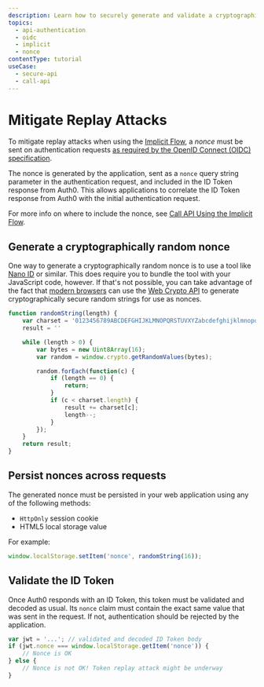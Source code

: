 ```yaml
---
description: Learn how to securely generate and validate a cryptographically random nonce for use with the Implicit Grant.
topics:
  - api-authentication
  - oidc
  - implicit
  - nonce
contentType: tutorial
useCase:
  - secure-api
  - call-api
---
```


# Mitigate Replay Attacks

To mitigate replay attacks when using the [Implicit Flow](/flows/concepts/implicit), a <dfn data-key="nonce">nonce</dfn> must be sent on authentication requests [as required by the OpenID Connect (OIDC) specification](https://openid.net/specs/openid-connect-core-1_0.html#ImplicitAuthRequest).

The nonce is generated by the application, sent as a `nonce` query string parameter in the authentication request, and included in the ID Token response from Auth0. This allows applications to correlate the ID Token response from Auth0 with the initial authentication request.

For more info on where to include the nonce, see [Call API Using the Implicit Flow](/flows/guides/implicit/call-api-implicit).

## Generate a cryptographically random nonce

One way to generate a cryptographically random nonce is to use a tool like [Nano ID](https://github.com/ai/nanoid) or similar. This does require you to bundle the tool with your JavaScript code, however. If that's not possible, you can take advantage of the fact that [modern browsers](http://caniuse.com/#feat=cryptography) can use the [Web Crypto API](https://www.w3.org/TR/WebCryptoAPI/) to generate cryptographically secure random strings for use as nonces.

```js
function randomString(length) {
    var charset = '0123456789ABCDEFGHIJKLMNOPQRSTUVXYZabcdefghijklmnopqrstuvwxyz-._~'
    result = ''

    while (length > 0) {
        var bytes = new Uint8Array(16);
        var random = window.crypto.getRandomValues(bytes);

        random.forEach(function(c) {
            if (length == 0) {
                return;
            }
            if (c < charset.length) {
                result += charset[c];
                length--;
            }
        });
    }
    return result;
}
```

## Persist nonces across requests

The generated nonce must be persisted in your web application using any of the following methods:

* `HttpOnly` session cookie
* HTML5 local storage value

For example:

```js
window.localStorage.setItem('nonce', randomString(16));
```

## Validate the ID Token

Once Auth0 responds with an ID Token, this token must be validated and decoded as usual.
Its `nonce` claim must contain the exact same value that was sent in the request.
If not, authentication should be rejected by the application.

```js
var jwt = '...'; // validated and decoded ID Token body
if (jwt.nonce === window.localStorage.getItem('nonce')) {
    // Nonce is OK
} else {
    // Nonce is not OK! Token replay attack might be underway
}
```
